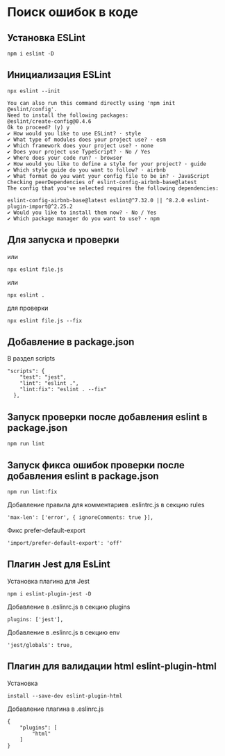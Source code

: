 # Поиск ошибок в коде

## Установка ESLint

```
npm i eslint -D
```

## Инициализация ESLint

```
npx eslint --init

You can also run this command directly using 'npm init @eslint/config'.
Need to install the following packages:
@eslint/create-config@0.4.6
Ok to proceed? (y) y
✔ How would you like to use ESLint? · style
✔ What type of modules does your project use? · esm
✔ Which framework does your project use? · none
✔ Does your project use TypeScript? · No / Yes
✔ Where does your code run? · browser
✔ How would you like to define a style for your project? · guide
✔ Which style guide do you want to follow? · airbnb
✔ What format do you want your config file to be in? · JavaScript
Checking peerDependencies of eslint-config-airbnb-base@latest
The config that you've selected requires the following dependencies:

eslint-config-airbnb-base@latest eslint@^7.32.0 || ^8.2.0 eslint-plugin-import@^2.25.2
✔ Would you like to install them now? · No / Yes
✔ Which package manager do you want to use? · npm
```

## Для запуска и проверки

или

```
npx eslint file.js
```

или

```
npx eslint .
```

для проверки

```
npx eslint file.js --fix
```

## Добавление в package.json

В раздел scripts

```
"scripts": {
    "test": "jest",
    "lint": "eslint .",
    "lint:fix": "eslint . --fix"
  },
```

## Запуск проверки после добавления eslint в package.json

```
npm run lint
```

## Запуск фикса ошибок проверки после добавления eslint в package.json

```
npm run lint:fix
```

Добавление правила для комментариев .eslintrc.js в секцию rules

```
'max-len': ['error', { ignoreComments: true }],
```

Фикс prefer-default-export

```
'import/prefer-default-export': 'off'
```

## Плагин Jest для EsLint

Установка плагина для Jest

```
npm i eslint-plugin-jest -D
```

Добавление в .eslinrc.js в секцию plugins

```
plugins: ['jest'],
```

Добавление в .eslinrc.js в секцию env

```
'jest/globals': true,
```

## Плагин для валидации html eslint-plugin-html

Установка

```
install --save-dev eslint-plugin-html
```

Добавление плагина в .eslinrc.js

```
{
    "plugins": [
        "html"
    ]
}
```
